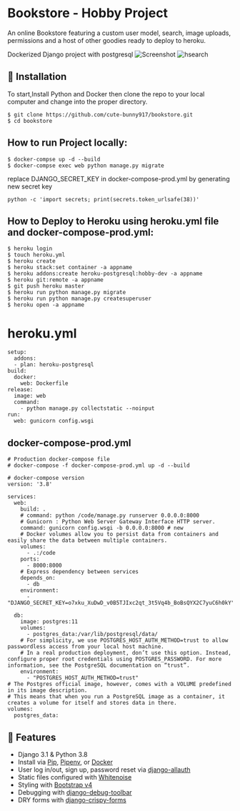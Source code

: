 # Bookstore - Hobby Project

An online Bookstore featuring a custom user model, search, image uploads, permissions and a host of other goodies ready to deploy to heroku.

Dockerized Django project with postgresql
![Screenshot](https://user-images.githubusercontent.com/87778419/168634138-33ce206a-d1df-4e0a-8154-078c00f87e90.png)
![hsearch](https://user-images.githubusercontent.com/87778419/168634233-0151b79d-dff1-4c4d-8a68-e6866afd3c42.PNG)

## 📖 Installation
To start,Install Python and Docker then clone the repo to your local computer and change into the proper directory.
```
$ git clone https://github.com/cute-bunny917/bookstore.git
$ cd bookstore
```

## How to run Project locally:
```
$ docker-compse up -d --build
$ docker-compse exec web python manage.py migrate
```

replace DJANGO_SECRET_KEY in docker-compose-prod.yml by generating new secret key
```
python -c 'import secrets; print(secrets.token_urlsafe(38))'
```
## How to Deploy to Heroku using heroku.yml file and docker-compose-prod.yml:
```
$ heroku login
$ touch heroku.yml
$ heroku create
$ heroku stack:set container -a appname
$ heroku addons:create heroku-postgresql:hobby-dev -a appname
$ heroku git:remote -a appname
$ git push heroku master
$ heroku run python manage.py migrate
$ heroku run python manage.py createsuperuser
$ heroku open -a appname
```
# heroku.yml
```
setup:
  addons:
  - plan: heroku-postgresql
build:
  docker:
    web: Dockerfile
release:
  image: web
  command:
    - python manage.py collectstatic --noinput
run:
  web: gunicorn config.wsgi
```

## docker-compose-prod.yml
```
# Production docker-compose file
# docker-compose -f docker-compose-prod.yml up -d --build

# docker-compose version
version: '3.8'

services:
  web:
    build: .
    # command: python /code/manage.py runserver 0.0.0.0:8000
    # Gunicorn : Python Web Server Gateway Interface HTTP server.
    command: gunicorn config.wsgi -b 0.0.0.0:8000 # new
    # Docker volumes allow you to persist data from containers and easily share the data between multiple containers.
    volumes:
      - .:/code
    ports:
      - 8000:8000
    # Express dependency between services
    depends_on:
      - db
    environment:
      - "DJANGO_SECRET_KEY=o7xku_XuDwD_v0B5TJIxc2qt_3t5Vq4b_BoBsQYX2C7yuC6h0kY"

  db:
    image: postgres:11
    volumes:
      - postgres_data:/var/lib/postgresql/data/
    # For simplicity, we use POSTGRES_HOST_AUTH_METHOD=trust to allow passwordless access from your local host machine.
    # In a real production deployment, don’t use this option. Instead, configure proper root credentials using POSTGRES_PASSWORD. For more information, see the PostgreSQL documentation on “trust”.
    environment:
      - "POSTGRES_HOST_AUTH_METHOD=trust"
# The Postgres official image, however, comes with a VOLUME predefined in its image description.
# This means that when you run a PostgreSQL image as a container, it creates a volume for itself and stores data in there.
volumes:
  postgres_data:

```

## 🚀 Features

- Django 3.1 & Python 3.8
- Install via [Pip](https://pypi.org/project/pip/), [Pipenv](https://pypi.org/project/pipenv/), or [Docker](https://www.docker.com/)
- User log in/out, sign up, password reset via [django-allauth](https://github.com/pennersr/django-allauth)
- Static files configured with [Whitenoise](http://whitenoise.evans.io/en/stable/index.html)
- Styling with [Bootstrap v4](https://github.com/twbs/bootstrap)
- Debugging with [django-debug-toolbar](https://github.com/jazzband/django-debug-toolbar)
- DRY forms with [django-crispy-forms](https://github.com/django-crispy-forms/django-crispy-forms)
